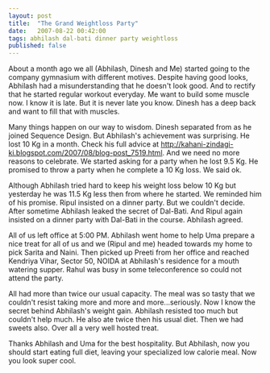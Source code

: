 ```yaml
---
layout: post
title:  "The Grand Weightloss Party"
date:   2007-08-22 00:42:00
tags: abhilash dal-bati dinner party weightloss
published: false
---
```

About a month ago we all (Abhilash, Dinesh and Me) started going to the company gymnasium with different motives. Despite having good looks, Abhilash had a misunderstanding that he doesn't look good. And to rectify that he started regular workout everyday. Me want to build some muscle now. I know it is late. But it is never late you know. Dinesh has a deep back and want to fill that with muscles.


Many things happen on our way to wisdom. Dinesh separated from as he joined Sequence Design. But Abhilash's achievement was surprising. He lost 10 Kg in a month. Check his full advice at http://kahani-zindagi-ki.blogspot.com/2007/08/blog-post_7519.html. And we need no more reasons to celebrate. We started asking for a party when he lost 9.5 Kg. He promised to throw a party when he complete a 10 Kg loss. We said ok.

Although Abhilash tried hard to keep his weight loss below 10 Kg but yesterday he was 11.5 Kg less then from where he started. We reminded him of his promise. Ripul insisted on a dinner party. But we couldn't decide. After sometime Abhilash leaked the secret of Dal-Bati. And Ripul again insisted on a dinner party with Dal-Bati in the course. Abhilash agreed.


All of us left office at 5:00 PM. Abhilash went home to help Uma prepare a nice treat for all of us and we (Ripul and me) headed towards my home to pick Sarita and Naini. Then picked up Preeti from her office and reached Kendriya Vihar, Sector 50, NOIDA at Abhilash's residence for a mouth watering supper. Rahul was busy in some teleconference so could not attend the party.

All had more than twice our usual capacity. The meal was so tasty that we couldn't resist taking more and more and more...seriously. Now I know the secret behind Abhilash's weight gain. Abhilash resisted too much but couldn't help much. He also ate twice then his usual diet. Then we had sweets also. Over all a very well hosted treat.

Thanks Abhilash and Uma for the best hospitality. But Abhilash, now you should start eating full diet, leaving your specialized low calorie meal. Now you look super cool.
